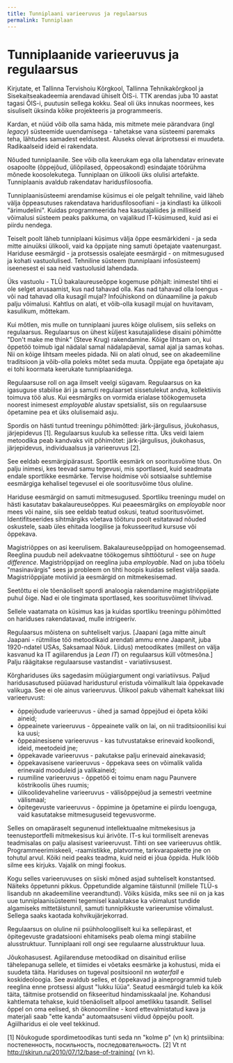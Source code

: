 ```yaml
---
title: Tunniplaani varieeruvus ja regulaarsus
permalink: Tunniplaan
---
```


# Tunniplaanide varieeruvus ja regulaarsus

Kirjutate, et Tallinna Tervishoiu Kõrgkool, Tallinna Tehnikakõrgkool ja Sisekaitseakadeemia arendavad ühiselt ÕIS-i. TTK arendas juba 10 aastat tagasi ÕIS-i, puutusin sellega kokku. Seal oli üks innukas noormees, kes sisuliselt üksinda kõike projekteeris ja programmeeris.

Kardan, et nüüd võib olla sama häda, mis mitmete meie pärandvara (ingl _legacy_) süsteemide uuendamisega - tahetakse vana süsteemi paremaks teha, lähtudes samadest eeldustest. Aluseks olevat äriprotsessi ei muudeta. Radikaalseid ideid ei rakendata. 

Nõuded tunniplaanile. See võib olla keerukam ega olla lahendatav erinevate osapoolte (õppejõud, üliõpilased, õppeosakond) esindajate töörühma mõnede koosolekutega. Tunniplaan on ülikooli üks olulisi artefakte. Tunniplaanis avaldub rakendatav haridusfilosoofia.

Tunniplaanisüsteemi arendamise küsimus ei ole  pelgalt tehniline, vaid läheb välja õppeasutuses rakendatava haridusfilosoofiani - ja kindlasti ka ülikooli "ärimudelini". Kuidas programmeerida hea kasutajaliides ja milliseid võimalusi süsteem peaks pakkuma, on vajalikud IT-küsimused, kuid asi ei piirdu nendega. 

Teiselt poolt läheb tunniplaani küsimus välja õppe eesmärkideni - ja seda mitte ainuüksi ülikooli, vaid ka õppijate ning samuti õpetajate vaatenurgast. Hariduse eesmärgid - ja protsessis osalejate eesmärgid - on mitmesugused ja kohati vastuolulised. Tehniline süsteem (tunniplaani infosüsteem) iseenesest ei saa neid vastuolusid lahendada.

Üks vastuolu - TLÜ bakalaureuseõppe kogemuse põhjalt: inimestel tihti ei ole selget arusaamist, kus nad tahavad olla. Kas nad tahavad olla loengus - või nad tahavad olla kusagil mujal? Infoühiskond on dünaamiline ja pakub palju võimalusi. Kahtlus on alati, et võib-olla kusagil mujal on huvitavam, kasulikum, mõttekam.

Kui mõtlen, mis mulle on tunniplaani juures kõige olulisem, siis selleks on regulaarsus.  Regulaarsus on ühest küljest kasutajaliidese disaini põhimõtte "Don't make me think" (Steve Krug) rakendamine. Kõige lihtsam on, kui õppetöö toimub igal nädalal samal nädalapäeval, samal ajal ja samas kohas. Nii on kõige lihtsam meeles pidada. Nii on alati olnud, see on akadeemiline traditsioon ja võib-olla poleks mõtet seda muuta. Õppijate ega õpetajate aju ei tohi koormata keerukate tunniplaanidega.

Regulaarsuse roll on aga ilmselt veelgi sügavam. Regulaarsus on ka igasuguse stabiilse äri ja samuti regulaarset sissetulekut andva, kollektiivis toimuva töö alus. Kui eesmärgiks on vormida erialase töökogemuseta noorest inimesest _employable_ alustav spetsialist, siis on regulaarsuse õpetamine pea et üks olulisemaid asju.

Spordis on hästi tuntud treeningu põhimõtted: järk-järgulisus, jõukohasus, järjepidevus [1]. Regulaarsus kuulub ka sellesse ritta. Üks veidi laiem metoodika peab kandvaks viit põhimõtet: järk-järgulisus, jõukohasus, järjepidevus, individuaalsus ja varieeruvus [2].

See eeldab eesmärgipärasust. Sportlik eesmärk on sooritusvõime tõus. On palju inimesi, kes teevad samu tegevusi, mis sportlased, kuid seadmata endale sportlikke eesmärke. Tervise hoidmise või sotsiaalse suhtlemise eesmärgiga kehalisel tegevusel ei ole sooritusvõime tõus oluline.

Hariduse eesmärgid on samuti mitmesugused. Sportliku treeningu mudel on hästi kasutatav bakalaureuseõppes. Kui peaeesmärgiks on _employable_ noor mees või naine, siis see eeldab teatud oskusi, teatud sooritusvõimet. Identifitseerides sihtmärgiks võetava tööturu poolt esitatavad nõuded oskustele, saab üles ehitada loogilise ja fokusseeritud kursuse või õppekava.

Magistriõppes on asi keerulisem. Bakalaureuseõppijad on homogeensemad. Reeglina puudub neil adekvaatne töökogemus sihttööturul - see on _huge difference_. Magistriõppijad on reeglina juba _employable_. Nad on juba tööelu "masinavärgis" sees ja probleem on tihti hoopis kuidas sellest välja saada. Magistriõppijate motiivid ja eesmärgid on mitmekesisemad. 

Seetõttu ei ole tõenäoliselt spordi analoogia rakendamine magistriõppijate puhul õige. Nad ei ole tingimata sportlased, kes sooritusvõimet lihvivad.

Sellele vaatamata on küsimus kas ja kuidas sportliku treeningu põhimõtted on hariduses rakendatavad, mulle intrigeeriv.

Regulaarsus mõistena on suhteliselt varjus. [Jaapani (aga mitte ainult Jaapani - rütmilise töö metoodikaid arendati ammu enne Jaapanit, juba 1920-ndatel USAs, Saksamaal Nõuk. Liidus) metoodikates (millest on välja kasvanud ka IT agiilarendus ja _Lean IT_)  on regulaarsus küll võtmesõna.] Palju räägitakse regulaarsuse vastandist - variatiivsusest.

Kõrghariduses üks sagedasim müügiargument ongi variatiivsus. Paljud haridusasutused püüavad haridusturul eristuda võimalikult laia õppekavade valikuga. See ei ole ainus varieeruvus. Ülikool pakub vähemalt kaheksat liiki varieeruvust: 
- õppejõudude varieeruvus - ühed ja samad õppejõud ei õpeta kõiki aineid;
- õppeainete varieeruvus - õppeainete valik on lai, on nii traditsioonilisi kui ka uusi;
- õppeainesisene varieeruvus - kas tutvustatakse erinevaid koolkondi, ideid, meetodeid jne;
- õppekavade varieeruvus - pakutakse palju erinevaid ainekavasid;
- õppekavasisene varieeruvus - õppekava sees on võimalik valida erinevaid mooduleid ja valikaineid;
- ruumiline varieeruvus - õppetöö ei toimu enam nagu Paunvere köstrikoolis ühes ruumis;
- ülikoolidevaheline varieeruvus - välisõppejõud ja semestri veetmine välismaal;
- õpitegevuste varieeruvus - õppimine ja õpetamine ei piirdu loenguga, vaid kasutatakse mitmesuguseid tegevusvorme.

Selles on omapäraselt segunenud intellektuaalne mitmekesisus ja teenusteportfelli mitmekesisus kui ärivõte. IT-s kui tormiliselt arenevas teadmisalas on palju alasisest varieeruvust. Tihti on see varieeruvus ohtlik. Programmeerimiskeeli, -raamistikke, platvorme, tarkvarapakette jne on tohutul arvul. Kõiki neid peaks teadma, kuid neid ei jõua õppida. Hulk lööb silme ees kirjuks. Vajalik on mingi fookus.

Kogu selles varieeruvuses on siiski mõned asjad suhteliselt konstantsed. Näiteks õppetunni pikkus. Õppetundide algamine täistunnil (millele TLÜ-s lisandub nn akadeemiline veerandtund). Võiks küsida, miks see nii on ja kas uue tunniplaanisüsteemi tegemisel kaalutakse ka võimalust tundide algamiseks mittetäistunnil, samuti tunnipikkuste varieerumise võimalust. Sellega saaks kaotada kohvikujärjekorrad.   

Regulaarsus on oluline nii psühholoogiliselt kui ka sellepärast, et õpitegevuste gradatsiooni ehitamiseks peab olema mingi stabiilne alusstruktuur. Tunniplaani roll ongi see regulaarne alusstruktuur luua.

Jõukohasusest. Agiilarenduse metoodikad on disainitud erilise tähelepanuga sellele, et tiimides ei võetaks eesmärke ja kohustusi, mida ei suudeta täita. Hariduses on tugeval positsioonil nn _waterfall_  e koskideoloogia. See avaldub selles, et õppekavad ja aineprogrammid tuleb reeglina enne protsessi algust "lukku lüüa". Seatud eesmärgid tuleb ka kõik täita, täitmise protsendid on fikseeritud hindamisskaalal jne. Kohandusi kahtlemata tehakse, kuid tõenäoliselt allpool ametlikku tasandit. Sellisel õppel on oma eelised, sh ökonoomiline - kord ettevalmistatud kava ja materjali saab "ette kanda" automaatsuseni viidud õppejõu poolt. Agiilharidus ei ole veel tekkinud.

[1] Nõukogude spordimetoodikas tunti seda nn "kolme p" (vn k) printsiibina: постепенность, посильность, последовательность.
[2] Vt nt http://skirun.ru/2010/07/12/base-of-training/ (vn k).
